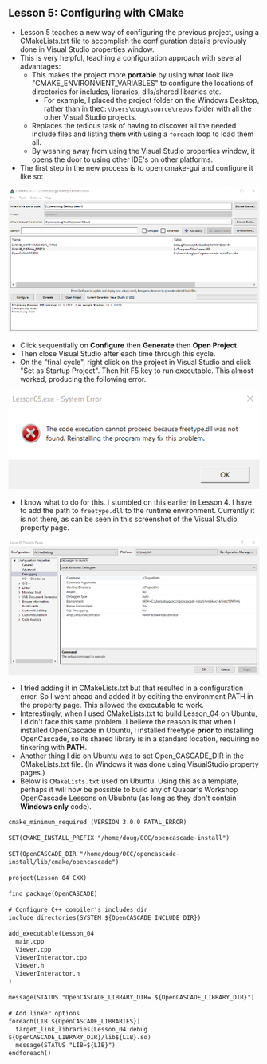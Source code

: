 ## Lesson 5: Configuring with CMake
* Lesson 5 teaches a new way of configuring the previous project, using a CMakeLists.txt file to accomplish the configuration details previously done in Visual Studio properties window.
* This is very helpful, teaching a configuration approach with several advantages:
    * This makes the project more **portable** by using what look like "CMAKE_ENVIRONMENT_VARIABLES" to configure the locations of directories for includes, libraries, dlls/shared libraries etc.
        * For example, I placed the project folder on the Windows Desktop, rather than in the`C:\Users\doug\source\repos` folder with all the other Visual Studio projects.
    * Replaces the tedious task of having to discover all the needed include files and listing them with using a `foreach` loop to load them all.
    * By weaning away from using the Visual Studio properties window, it opens the door to using other IDE's on other platforms.
* The first step in the new process is to open cmake-gui and configure it like so:

![cmake-gui](images/cmake-lesson5.png)

* Click sequentially on **Configure** then **Generate** then **Open Project**
* Then close Visual Studio after each time through this cycle.
* On the "final cycle", right click on the project in Visual Studio and click "Set as Startup Project". Then hit F5 key to run executable. This almost worked, producing the following error.

![DLL error](images/dll-error.png)

* I know what to do for this. I stumbled on this earlier in Lesson 4. I have to add the path to `freetype.dll` to the runtime environment. Currently it is not there, as can be seen in this screenshot of the Visual Studio property page.

![property page](images/property-page-initial.png)

* I tried adding it in CMakeLists.txt but that resulted in a configuration error. So I went ahead and added it by editing the environment PATH in the property page. This allowed the executable to work.
* Interestingly, when I used CMakeLists.txt to build Lesson_04 on Ubuntu, I didn't face this same problem. I believe the reason is that when I installed OpenCascade in Ubuntu, I installed freetype **prior** to installing OpenCascade, so its shared library is in a standard location, requiring no tinkering with **PATH**.
* Another thing I did on Ubuntu was to set Open_CASCADE_DIR in the CMakeLists.txt file. (In Windows it was done using VisualStudio property pages.)
* Below is `CMakeLists.txt` used on Ubuntu. Using this as a template, perhaps it will now be possible to build any of Quaoar's Workshop OpenCascade Lessons on Ububntu (as long as they don't contain **Windows only** code).

```
cmake_minimum_required (VERSION 3.0.0 FATAL_ERROR)

SET(CMAKE_INSTALL_PREFIX "/home/doug/OCC/opencascade-install")

SET(OpenCASCADE_DIR "/home/doug/OCC/opencascade-install/lib/cmake/opencascade")

project(Lesson_04 CXX)

find_package(OpenCASCADE)

# Configure C++ compiler's includes dir
include_directories(SYSTEM ${OpenCASCADE_INCLUDE_DIR})

add_executable(Lesson_04
  main.cpp
  Viewer.cpp
  ViewerInteractor.cpp
  Viewer.h
  ViewerInteractor.h
)

message(STATUS "OpenCASCADE_LIBRARY_DIR= ${OpenCASCADE_LIBRARY_DIR}")

# Add linker options
foreach(LIB ${OpenCASCADE_LIBRARIES})
  target_link_libraries(Lesson_04 debug ${OpenCASCADE_LIBRARY_DIR}/lib${LIB}.so)
  message(STATUS "LIB=${LIB}")
endforeach()
```


